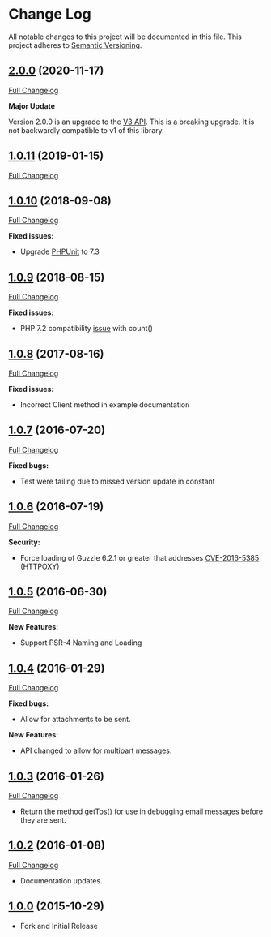 # Change Log
All notable changes to this project will be documented in this file.
This project adheres to [Semantic Versioning](http://semver.org/).

## [2.0.0](https://github.com/taz77/sendgrid-php-ng/tree/v2.0.0) (2020-11-17)
[Full Changelog](https://github.com/taz77/sendgrid-php-ng/compare/v1.0.8...v2.0.0)

**Major Update**

Version 2.0.0 is an upgrade to the [V3 API](https://sendgrid.com/docs/API_Reference/api_v3.html). 
This is a breaking upgrade. It is not backwardly compatible to v1 of this library. 

## [1.0.11](https://github.com/taz77/sendgrid-php-ng/tree/v1.0.11) (2019-01-15)
[Full Changelog](https://github.com/taz77/sendgrid-php-ng/compare/v1.0.10...v1.0.11)

## [1.0.10](https://github.com/taz77/sendgrid-php-ng/tree/v1.0.10) (2018-09-08)
[Full Changelog](https://github.com/taz77/sendgrid-php-ng/compare/v1.0.9...v1.0.10)

**Fixed issues:**
- Upgrade [PHPUnit](https://github.com/taz77/sendgrid-php-ng/issues/17) to 7.3

## [1.0.9](https://github.com/taz77/sendgrid-php-ng/tree/v1.0.9) (2018-08-15)
[Full Changelog](https://github.com/taz77/sendgrid-php-ng/compare/v1.0.8...v1.0.9)

**Fixed issues:**
- PHP 7.2 compatibility [issue](https://github.com/taz77/sendgrid-php-ng/issues/15) with count()

## [1.0.8](https://github.com/taz77/sendgrid-php-ng/tree/v1.0.7) (2017-08-16)
[Full Changelog](https://github.com/taz77/sendgrid-php-ng/compare/v1.0.7...v1.0.8)

**Fixed issues:**
- Incorrect Client method in example documentation

## [1.0.7](https://github.com/taz77/sendgrid-php-ng/tree/v1.0.7) (2016-07-20)
[Full Changelog](https://github.com/taz77/sendgrid-php-ng/compare/v1.0.6...v1.0.7)

**Fixed bugs:**
- Test were failing due to missed version update in constant

## [1.0.6](https://github.com/taz77/sendgrid-php-ng/tree/v1.0.6) (2016-07-19)
[Full Changelog](https://github.com/taz77/sendgrid-php-ng/compare/v1.0.5...v1.0.6)

**Security:**
- Force loading of Guzzle 6.2.1 or greater that addresses [CVE-2016-5385](http://www.cve.mitre.org/cgi-bin/cvename.cgi?name=2016-5385) (HTTPOXY)

## [1.0.5](https://github.com/taz77/sendgrid-php-ng/tree/v1.0.5) (2016-06-30)
[Full Changelog](https://github.com/taz77/sendgrid-php-ng/compare/v1.0.4...v1.0.5)

**New Features:**
- Support PSR-4 Naming and Loading

## [1.0.4](https://github.com/taz77/sendgrid-php-ng/tree/v1.0.4) (2016-01-29)
[Full Changelog](https://github.com/taz77/sendgrid-php-ng/compare/v1.0.3...v1.0.4)

**Fixed bugs:**
- Allow for attachments to be sent.

**New Features:**
- API changed to allow for multipart messages.

## [1.0.3](https://github.com/taz77/sendgrid-php-ng/tree/v1.0.3) (2016-01-26)
[Full Changelog](https://github.com/taz77/sendgrid-php-ng/compare/v1.0.2...v1.0.3)
- Return the method getTos() for use in debugging email messages before they are sent.

## [1.0.2](https://github.com/taz77/sendgrid-php-ng/tree/v1.0.2) (2016-01-08)
[Full Changelog](https://github.com/taz77/sendgrid-php-ng/compare/v1.0.0...v1.0.2)
- Documentation updates.

## [1.0.0](https://github.com/taz77/sendgrid-php-ng/tree/v1.0.0) (2015-10-29)
- Fork and Initial Release
